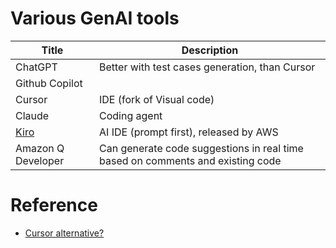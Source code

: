 # Various GenAI tools

| Title                     | Description                                                                    |
|---------------------------|--------------------------------------------------------------------------------|
| ChatGPT                   | Better with test cases generation, than Cursor                                 |
| Github Copilot            |                                                                                |
| Cursor                    | IDE (fork of Visual code)                                                      |
| Claude                    | Coding agent                                                                   |
| [Kiro](https://kiro.dev/) | AI IDE (prompt first), released by AWS                                         |
| Amazon Q Developer        | Can generate code suggestions in real time based on comments and existing code |

# Reference
- [Cursor alternative?](https://newsletter.pragmaticengineer.com/p/cursor?utm_source=substack&publication_id=458709&post_id=165641889&utm_medium=email&utm_content=share&utm_campaign=email-share&triggerShare=true&isFreemail=true&r=1o6rh0&triedRedirect=true)